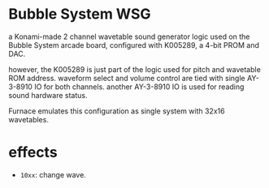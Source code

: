 # Bubble System WSG

a Konami-made 2 channel wavetable sound generator logic used on the Bubble System arcade board, configured with K005289, a 4-bit PROM and DAC.

however, the K005289 is just part of the logic used for pitch and wavetable ROM address.
waveform select and volume control are tied with single AY-3-8910 IO for both channels.
another AY-3-8910 IO is used for reading sound hardware status.

Furnace emulates this configuration as single system with 32x16 wavetables.

# effects

- `10xx`: change wave.
